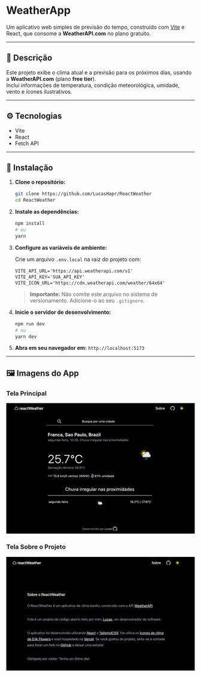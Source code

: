 # WeatherApp

Um aplicativo web simples de previsão do tempo, construído com [Vite](https://vitejs.dev/) e React, que consome a **WeatherAPI.com** no plano gratuito.

---

## 📖 Descrição

Este projeto exibe o clima atual e a previsão para os próximos dias, usando a **WeatherAPI.com** (plano **free tier**).  
Inclui informações de temperatura, condição meteorológica, umidade, vento e ícones ilustrativos.

---

## ⚙️ Tecnologias

- Vite  
- React  
- Fetch API  

---

## 🚀 Instalação

1. **Clone o repositório:**
    ~~~bash
    git clone https://github.com/LucasHapr/ReactWeather
    cd ReactWeather
    ~~~

2. **Instale as dependências:**
    ~~~bash
    npm install
    # ou
    yarn
    ~~~

3. **Configure as variáveis de ambiente:**

    Crie um arquivo `.env.local` na raiz do projeto com:

    ~~~dotenv
    VITE_API_URL='https://api.weatherapi.com/v1'
    VITE_API_KEY='SUA_API_KEY'
    VITE_ICON_URL='https://cdn.weatherapi.com/weather/64x64'
    ~~~

    > **Importante:** Não comite este arquivo no sistema de versionamento. Adicione-o ao seu `.gitignore`.

4. **Inicie o servidor de desenvolvimento:**
    ~~~bash
    npm run dev
    # ou
    yarn dev
    ~~~

5. **Abra em seu navegador em:** `http://localhost:5173`

---

## 🖼️ Imagens do App

### Tela Principal
![Login Screen](./src/assets/home.png)

### Tela Sobre o Projeto
![Register Screen](./src/assets/about.png)